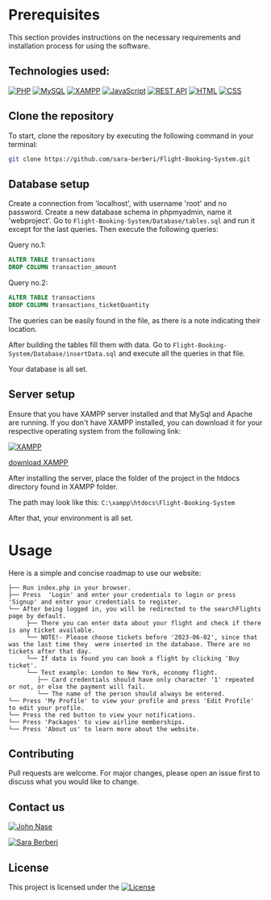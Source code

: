 
# Prerequisites

This section provides instructions on the necessary requirements and installation process for using the software.

## Technologies used:
[![PHP](https://img.shields.io/badge/PHP-7.4%2B-blue)](https://www.php.net/)
[![MySQL](https://img.shields.io/badge/MySQL-8.0%2B-blue)](https://www.mysql.com/)
[![XAMPP](https://img.shields.io/badge/XAMPP-8.0.11-orange)](https://www.apachefriends.org/index.html)
[![JavaScript](https://img.shields.io/badge/JavaScript-ES6-yellow)](https://developer.mozilla.org/en-US/docs/Web/JavaScript)
[![REST API](https://img.shields.io/badge/REST%20API-Yes-brightgreen)](https://en.wikipedia.org/wiki/Representational_state_transfer)
[![HTML](https://img.shields.io/badge/HTML-5-orange)](https://developer.mozilla.org/en-US/docs/Web/HTML)
[![CSS](https://img.shields.io/badge/CSS-3-blue)](https://developer.mozilla.org/en-US/docs/Web/CSS)


## Clone the repository

To start, clone the repository by executing the following command in your terminal:

```bash
git clone https://github.com/sara-berberi/Flight-Booking-System.git

```
##  Database setup

Create a connection from 'localhost', with username 'root' and no password.
Create a new database schema in phpmyadmin, name it 'webproject'.
Go to ```Flight-Booking-System/Database/tables.sql``` and run it except for the last queries. Then execute the following queries:

Query no.1:
 ```sql
ALTER TABLE transactions
DROP COLUMN transaction_amount
```

Query no.2:
```sql
ALTER TABLE transactions 
DROP COLUMN transactions_ticketQuantity
```
The queries can be easily found in the file, as there is a note indicating their location.

After building the tables fill them with data. Go to ```Flight-Booking-System/Database/insertData.sql``` and execute all the queries in that file. 

Your database is all set. 

## Server setup
Ensure that you have XAMPP server installed and that MySql and Apache are running. If you don't have XAMPP installed, you can download it for your respective operating system from the following link:

[![XAMPP](https://img.shields.io/badge/XAMPP-8.0.11-orange)](https://www.apachefriends.org/index.html)

[download XAMPP](https://www.apachefriends.org/download.html)

After installing the server, place the folder of the project in the htdocs directory found in XAMPP folder.
 
The path may look like this: 
```C:\xampp\htdocs\Flight-Booking-System```

After that, your environment is all set. 


# Usage
Here is a simple and concise roadmap to use our website:
``` 
├── Run index.php in your browser. 
├── Press  'Login' and enter your credentials to login or press 'Signup' and enter your credentials to register. 
└── After being logged in, you will be redirected to the searchFlights page by default.
     ├── There you can enter data about your flight and check if there is any ticket available. 
     └── NOTE!- Please choose tickets before '2023-06-02', since that was the last time they  were inserted in the database. There are no tickets after that day.  
     └── If data is found you can book a flight by clicking 'Buy ticket'.
     └── Test example: London to New York, economy flight.  
        ├── Card credentials should have only character '1' repeated or not, or else the payment will fail.
        └── The name of the person should always be entered.
└── Press 'My Profile' to view your profile and press 'Edit Profile' to edit your profile. 
└── Press the red button to view your notifications.
└── Press 'Packages' to view airline memberships.
└── Press 'About us' to learn more about the website. 

``` 

## Contributing

Pull requests are welcome. For major changes, please open an issue first
to discuss what you would like to change.

## Contact us

[![John Nase](https://img.shields.io/badge/Gmail-John%20Nase-red)](mailto:jnase21@epoka.edu.al)

[![Sara Berberi](https://img.shields.io/badge/Gmail-Sara%20Berberi-red)](mailto:sberberi21@epoka.edu.al)


## License
This project is licensed under the  [![License](https://img.shields.io/badge/License-MIT-blue.svg)](https://choosealicense.com/licenses/mit/)

